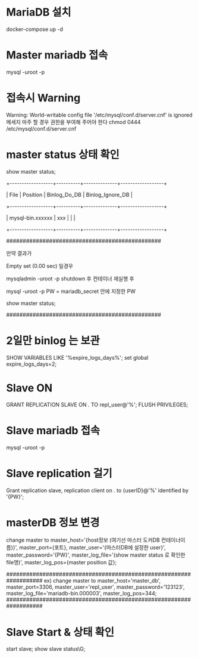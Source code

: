 # MariaDB 설치
docker-compose up -d

# Master mariadb 접속
mysql -uroot -p


# 접속시 Warning
Warning: World-writable config file '/etc/mysql/conf.d/server.cnf' is ignored 
메세지 마주 할 경우 권한을 부여해 주어야 한다
chmod 0444 /etc/mysql/conf.d/server.cnf 


# master status 상태 확인
show master status;

+------------------+----------+--------------+------------------+

| File             | Position | Binlog_Do_DB | Binlog_Ignore_DB |

+------------------+----------+--------------+------------------+

| mysql-bin.xxxxxx |      xxx |              |                  |

+------------------+----------+--------------+------------------+

###############################################

만약 결과가
 
Empty set (0.00 sec) 일경우

mysqladmin -uroot -p shutdown 후 컨테이너 재실행 후

mysql -uroot -p
PW = mariadb_secret 안에 지정한 PW

show master status;
  
###############################################


# 2일만 binlog 는 보관
SHOW VARIABLES LIKE '%expire_logs_days%';
set global expire_logs_days=2;


# Slave ON
GRANT REPLICATION SLAVE ON *.* TO repl_user@'%';
FLUSH PRIVILEGES;




# Slave mariadb 접속
mysql -uroot -p


# Slave replication 걸기
Grant replication slave, replication client on *.* to {userID}@'%' identified by '{PW}';

# masterDB 정보 변경
change master to master_host='{host정보 (여기선 마스터 도커DB 컨테이너이름)}',
master_port={포트},
master_user='{마스터DB에 설정한 user}',
master_password='{PW}',
master_log_file='(show master status 로 확인한 file명)',
master_log_pos={master position 값};

###################################################################
ex)
change master to master_host='master_db',
master_port=3306,
master_user='repl_user',
master_password='123123',
master_log_file='mariadb-bin.000003',
master_log_pos=344;
###################################################################


# Slave Start & 상태 확인
start slave;
show slave status\G;




